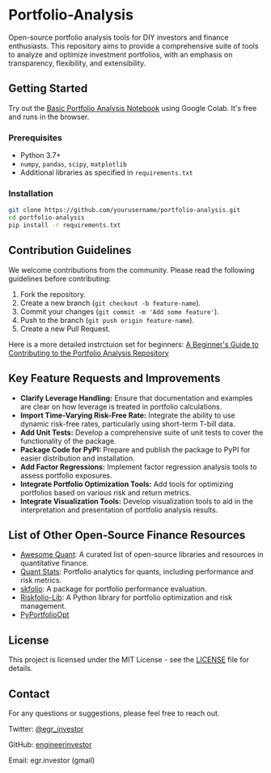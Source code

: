 # Portfolio-Analysis

Open-source portfolio analysis tools for DIY investors and finance enthusiasts. This repository aims to provide a comprehensive suite of tools to analyze and optimize investment portfolios, with an emphasis on transparency, flexibility, and extensibility.

## Getting Started

Try out the [Basic Portfolio Analysis Notebook](https://colab.research.google.com/github/engineerinvestor/Portfolio-Analysis/blob/main/Basic_Portfolio_Analysis.ipynb) using Google Colab. It's free and runs in the browser.

### Prerequisites

- Python 3.7+
- `numpy`, `pandas`, `scipy`, `matplotlib`
- Additional libraries as specified in `requirements.txt`

### Installation


```bash
git clone https://github.com/yourusername/portfolio-analysis.git
cd portfolio-analysis
pip install -r requirements.txt
```

## Contribution Guidelines

We welcome contributions from the community. Please read the following guidelines before contributing:

1. Fork the repository.
2. Create a new branch (`git checkout -b feature-name`).
3. Commit your changes (`git commit -m 'Add some feature'`).
4. Push to the branch (`git push origin feature-name`).
5. Create a new Pull Request.

Here is a more detailed instrctuion set for beginners: [A Beginner's Guide to Contributing to the Portfolio Analysis Repository](https://github.com/engineerinvestor/Portfolio-Analysis/blob/main/Tutorials/Beginner's_Guide_to_Contributing_to_the_Portfolio_Analysis_Repository.ipynb)

## Key Feature Requests and Improvements

- **Clarify Leverage Handling:** Ensure that documentation and examples are clear on how leverage is treated in portfolio calculations.
- **Import Time-Varying Risk-Free Rate:** Integrate the ability to use dynamic risk-free rates, particularly using short-term T-bill data.
- **Add Unit Tests:** Develop a comprehensive suite of unit tests to cover the functionality of the package.
- **Package Code for PyPI:** Prepare and publish the package to PyPI for easier distribution and installation.
- **Add Factor Regressions:** Implement factor regression analysis tools to assess portfolio exposures.
- **Integrate Portfolio Optimization Tools:** Add tools for optimizing portfolios based on various risk and return metrics.
- **Integrate Visualization Tools:** Develop visualization tools to aid in the interpretation and presentation of portfolio analysis results.

## List of Other Open-Source Finance Resources

- [Awesome Quant](https://github.com/HugoDelatte/awesome-quant): A curated list of open-source libraries and resources in quantitative finance.
- [Quant Stats](https://github.com/ranaroussi/quantstats): Portfolio analytics for quants, including performance and risk metrics.
- [skfolio](https://github.com/skfolio/skfolio): A package for portfolio performance evaluation.
- [Riskfolio-Lib](https://riskfolio-lib.readthedocs.io/en/latest/): A Python library for portfolio optimization and risk management.
- [PyPortfolioOpt](https://github.com/robertmartin8/PyPortfolioOpt)

## License

This project is licensed under the MIT License - see the [LICENSE](LICENSE) file for details.

## Contact

For any questions or suggestions, please feel free to reach out.

Twitter: [@egr_investor](https://twitter.com/egr_investor)

GitHub: [engineerinvestor](https://github.com/engineerinvestor)

Email: egr.investor (gmail)

